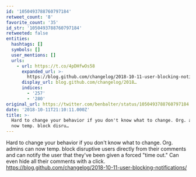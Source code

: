 ```yaml
---
id: '1050493788760797184'
retweet_count: '8'
favorite_count: '35'
id_str: '1050493788760797184'
retweeted: false
entities:
  hashtags: []
  symbols: []
  user_mentions: []
  urls:
    - url: https://t.co/4pDHfwOs58
      expanded_url: >-
        https://blog.github.com/changelog/2018-10-11-user-blocking-notifications/
      display_url: blog.github.com/changelog/2018…
      indices:
        - '257'
        - '280'
original_url: https://twitter.com/benbalter/status/1050493788760797184
date: '2018-10-11T21:10:11.000Z'
title: >-
  Hard to change your behavior if you don't know what to change. Org. admins can
  now temp. block disru…
---
```


Hard to change your behavior if you don't know what to change. Org. admins can now temp. block disruptive users directly from their comments and can notify the user that they've been given a forced "time out." Can even hide all their comments with a click. https://blog.github.com/changelog/2018-10-11-user-blocking-notifications/